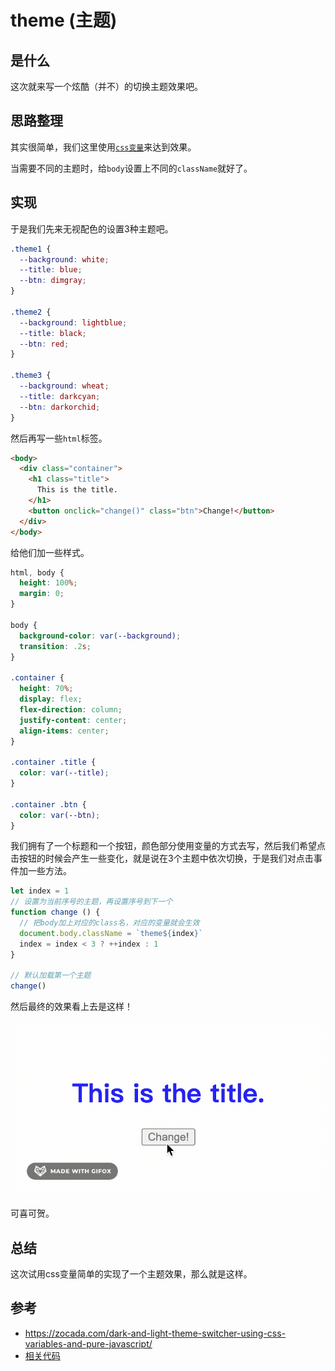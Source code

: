 # theme (主题)

## 是什么

这次就来写一个炫酷（并不）的切换主题效果吧。

## 思路整理

其实很简单，我们这里使用[`css变量`](https://developer.mozilla.org/en-US/docs/Web/CSS/Using_CSS_custom_properties)来达到效果。

当需要不同的主题时，给`body`设置上不同的`className`就好了。

## 实现

于是我们先来无视配色的设置3种主题吧。

```css
.theme1 {
  --background: white;
  --title: blue;
  --btn: dimgray;
}

.theme2 {
  --background: lightblue;
  --title: black;
  --btn: red;
}

.theme3 {
  --background: wheat;
  --title: darkcyan;
  --btn: darkorchid;
}
```

然后再写一些`html`标签。

```html
<body>
  <div class="container">
    <h1 class="title">
      This is the title.
    </h1>
    <button onclick="change()" class="btn">Change!</button>
  </div>
</body>
```

给他们加一些样式。

```css
html, body {
  height: 100%;
  margin: 0;
}

body {
  background-color: var(--background);
  transition: .2s;
}

.container {
  height: 70%;
  display: flex;
  flex-direction: column;
  justify-content: center;
  align-items: center;
}

.container .title {
  color: var(--title);
}

.container .btn {
  color: var(--btn);
}
```

我们拥有了一个标题和一个按钮，颜色部分使用变量的方式去写，然后我们希望点击按钮的时候会产生一些变化，就是说在3个主题中依次切换，于是我们对点击事件加一些方法。

```js
let index = 1
// 设置为当前序号的主题，再设置序号到下一个
function change () {
  // 把body加上对应的class名，对应的变量就会生效
  document.body.className = `theme${index}`
  index = index < 3 ? ++index : 1
}

// 默认加载第一个主题
change()
```

然后最终的效果看上去是这样！

![css-theme-1](../../assets/css-theme-1.gif)

可喜可贺。

## 总结

这次试用css变量简单的实现了一个主题效果，那么就是这样。

## 参考

- https://zocada.com/dark-and-light-theme-switcher-using-css-variables-and-pure-javascript/
- [相关代码](../../code/CSS/theme.html)